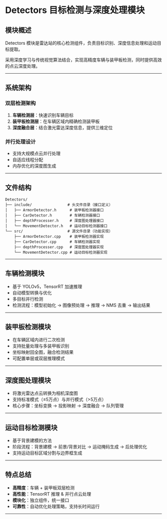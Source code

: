 # Detectors 目标检测与深度处理模块

## 模块概述

Detectors 模块是雷达站的核心检测组件，负责目标识别、深度信息处理和运动目标提取。

采用深度学习与传统视觉算法结合，实现高精度车辆与装甲板检测，同时提供高效的点云深度处理。

------

## 系统架构

### 双层检测架构

1. **车辆检测层**：快速识别车辆目标
2. **装甲板检测层**：在车辆区域内精确检测装甲板
3. **深度融合层**：结合激光雷达深度信息，提供三维定位

### 并行处理设计

- 支持大规模点云并行处理
- 自适应线程分配
- 内存优化的深度图生成

------

## 文件结构

```
Detectors/
├── include/                # 头文件目录（接口定义）
│   ├── ArmorDetector.h      # 装甲板检测器接口
│   ├── CarDetector.h        # 车辆检测器接口
│   ├── depthProcesser.h     # 深度图处理器接口
│   └── MovementDetector.h   # 运动目标检测器接口
└── src/                    # 源文件目录（功能实现）
    ├── ArmorDetector.cpp    # 装甲板检测器实现
    ├── CarDetector.cpp      # 车辆检测器实现
    ├── depthProcesser.cpp   # 深度图处理器实现
    └── MovementDetector.cpp # 运动目标检测器实现
```

------

## 车辆检测模块

- 基于 YOLOv5，TensorRT 加速推理
- 自动模型转换与优化
- 多目标并行检测
- 检测流程：模型初始化 → 图像预处理 → 推理 → NMS 去重 → 输出结果

------

## 装甲板检测模块

- 在车辆区域内进行二次检测
- 支持批量处理与多装甲板识别
- 坐标映射回全图，融合检测结果
- 可配置单层或双层推理模式

------

## 深度图处理模块

- 将激光雷达点云转换为相机深度图
- 支持标准模式（≤5万点）与并行模式（>5万点）
- 核心步骤：坐标变换 → 投影映射 → 深度融合 → 队列管理

------

## 运动目标检测模块

- 基于背景建模的方法
- 阶段流程：背景建模 → 前景/背景对比 → 运动掩码生成 → 后处理优化
- 支持运动目标区域分割与边界框生成

------

## 特点总结

- **高精度**：车辆 + 装甲板双层检测
- **高性能**：TensorRT 推理 & 并行点云处理
- **模块化**：独立组件，统一接口
- **可靠性**：自动优化处理策略，支持长时间运行

---
